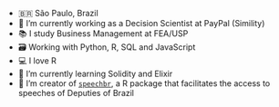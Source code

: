 
- 🇧🇷 São Paulo, Brazil
- 🔭 I’m currently working as a Decision Scientist at PayPal (Simility)
- 📚 I study Business Management at FEA/USP
- 🗃 Working with Python, R, SQL and JavaScript
- 💻 I love R
- 🌱 I’m currently learning Solidity and Elixir
- 👯 I’m creator of [`speechbr`](https://github.com/dcardosos/speechbr), a R package that facilitates the access to speeches of Deputies of Brazil
